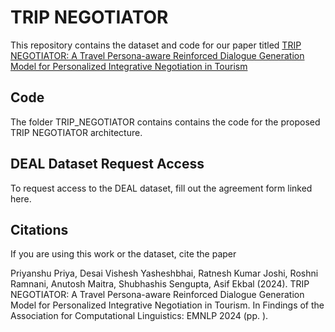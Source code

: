 # TRIP NEGOTIATOR

This repository contains the dataset and code for our paper titled [TRIP NEGOTIATOR: A Travel Persona-aware Reinforced Dialogue Generation Model for Personalized Integrative Negotiation in Tourism](https://2024.emnlp.org/program/accepted_findings/)

## Code
The folder TRIP_NEGOTIATOR contains contains the code for the proposed TRIP NEGOTIATOR architecture.

## DEAL Dataset Request Access

To request access to the DEAL dataset, fill out the agreement form linked here.

## Citations

If you are using this work or the dataset, cite the paper

Priyanshu Priya, Desai Vishesh Yasheshbhai, Ratnesh Kumar Joshi, Roshni Ramnani, Anutosh Maitra, Shubhashis Sengupta, Asif Ekbal (2024). TRIP NEGOTIATOR: A Travel Persona-aware Reinforced Dialogue Generation Model for Personalized Integrative Negotiation in Tourism. In Findings of the Association for Computational Linguistics: EMNLP 2024 (pp. ).


